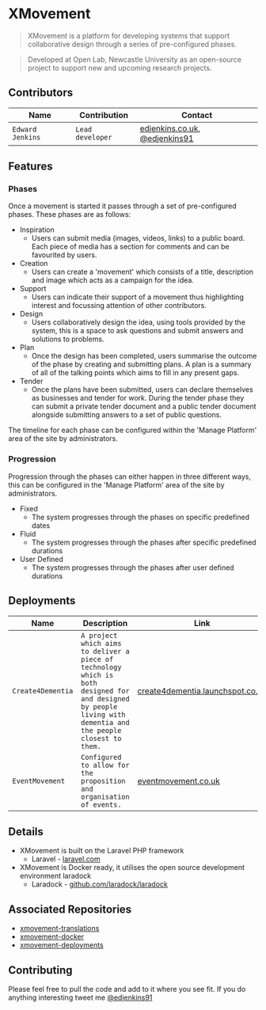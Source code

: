 # XMovement

> XMovement is a platform for developing systems that support collaborative design through a series of pre-configured phases.

> Developed at Open Lab, Newcastle University as an open-source project to support new and upcoming research projects.

## Contributors
| Name | Contribution | Contact |
| --- | --- | --- |
| `Edward Jenkins` | `Lead developer` | [edjenkins.co.uk](https://edjenkins.co.uk), [@edjenkins91](https://twitter.com/edjenkins91)|

## Features

### Phases
Once a movement is started it passes through a set of pre-configured phases. These phases are as follows:
- Inspiration
  - Users can submit media (images, videos, links) to a public board. Each piece of media has a section for comments and can be favourited by users.
- Creation
  - Users can create a 'movement' which consists of a title, description and image which acts as a campaign for the idea.
- Support
  - Users can indicate their support of a movement thus highlighting interest and focussing attention of other contributors.
- Design
  - Users collaboratively design the idea, using tools provided by the system, this is a space to ask questions and submit answers and solutions to problems.
- Plan
  - Once the design has been completed, users summarise the outcome of the phase by creating and submitting plans. A plan is a summary of all of the talking points which aims to fill in any present gaps.
- Tender
  - Once the plans have been submitted, users can declare themselves as businesses and tender for work. During the tender phase they can submit a private tender document and a public tender document alongside submitting answers to a set of public questions.

The timeline for each phase can be configured within the 'Manage Platform' area of the site by administrators.

### Progression
Progression through the phases can either happen in three different ways, this can be configured in the 'Manage Platform' area of the site by administrators.

- Fixed
  - The system progresses through the phases on specific predefined dates
- Fluid
  - The system progresses through the phases after specific predefined durations
- User Defined
  - The system progresses through the phases after user defined durations

## Deployments
| Name | Description | Link |
| --- | --- | --- |
| `Create4Dementia` | `A project which aims to deliver a piece of technology which is both designed for and designed by people living with dementia and the people closest to them.` | [create4dementia.launchspot.co.uk](https://create4dementia.launchspot.co.uk)|
| `EventMovement` | `Configured to allow for the proposition and organisation of events.` | [eventmovement.co.uk](https://eventmovement.co.uk)|


## Details
- XMovement is built on the Laravel PHP framework
  - Laravel - [laravel.com](https://laravel.com/)
- XMovement is Docker ready, it utilises the open source development environment laradock
  - Laradock - [github.com/laradock/laradock](https://github.com/laradock/laradock)


## Associated Repositories
- [xmovement-translations](https://github.com/edjenkins/xmovement-translations)
- [xmovement-docker](https://github.com/edjenkins/xmovement-docker)
- [xmovement-deployments](https://github.com/edjenkins/xmovement-deployments)


## Contributing
Please feel free to pull the code and add to it where you see fit. If you do anything interesting tweet me [@edjenkins91](https://twitter.com/edjenkins91)
